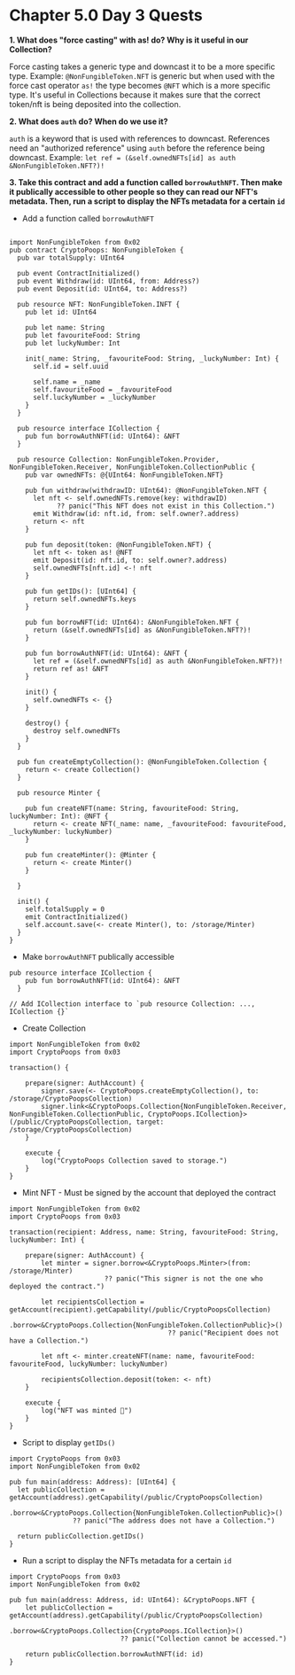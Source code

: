 # Chapter 5.0 Day 3 Quests

**1. What does "force casting" with as! do? Why is it useful in our Collection?**

Force casting takes a generic type and downcast it to be a more specific type. Example: `@NonFungibleToken.NFT` is generic but when used with the force cast operator `as!` the type becomes `@NFT` which is a more specific type. It's useful in Collections because it makes sure that the correct token/nft is being deposited into the collection.

**2. What does `auth` do? When do we use it?**

`auth` is a keyword that is used with references to downcast. References need an "authorized reference" using `auth` before the reference being downcast. Example: `let ref = (&self.ownedNFTs[id] as auth &NonFungibleToken.NFT?)!`

**3. Take this contract and add a function called `borrowAuthNFT`. Then make it publically accessible to other people so they can read our NFT's metadata. Then, run a script to display the NFTs metadata for a certain `id`**

* Add a function called `borrowAuthNFT`
```cadence

import NonFungibleToken from 0x02
pub contract CryptoPoops: NonFungibleToken {
  pub var totalSupply: UInt64

  pub event ContractInitialized()
  pub event Withdraw(id: UInt64, from: Address?)
  pub event Deposit(id: UInt64, to: Address?)

  pub resource NFT: NonFungibleToken.INFT {
    pub let id: UInt64

    pub let name: String
    pub let favouriteFood: String
    pub let luckyNumber: Int

    init(_name: String, _favouriteFood: String, _luckyNumber: Int) {
      self.id = self.uuid

      self.name = _name
      self.favouriteFood = _favouriteFood
      self.luckyNumber = _luckyNumber
    }
  }
  
  pub resource interface ICollection {
    pub fun borrowAuthNFT(id: UInt64): &NFT
  }

  pub resource Collection: NonFungibleToken.Provider, NonFungibleToken.Receiver, NonFungibleToken.CollectionPublic {
    pub var ownedNFTs: @{UInt64: NonFungibleToken.NFT}

    pub fun withdraw(withdrawID: UInt64): @NonFungibleToken.NFT {
      let nft <- self.ownedNFTs.remove(key: withdrawID) 
            ?? panic("This NFT does not exist in this Collection.")
      emit Withdraw(id: nft.id, from: self.owner?.address)
      return <- nft
    }

    pub fun deposit(token: @NonFungibleToken.NFT) {
      let nft <- token as! @NFT
      emit Deposit(id: nft.id, to: self.owner?.address)
      self.ownedNFTs[nft.id] <-! nft
    }

    pub fun getIDs(): [UInt64] {
      return self.ownedNFTs.keys
    }

    pub fun borrowNFT(id: UInt64): &NonFungibleToken.NFT {
      return (&self.ownedNFTs[id] as &NonFungibleToken.NFT?)!
    }

    pub fun borrowAuthNFT(id: UInt64): &NFT {
      let ref = (&self.ownedNFTs[id] as auth &NonFungibleToken.NFT?)!
      return ref as! &NFT
    }

    init() {
      self.ownedNFTs <- {}
    }

    destroy() {
      destroy self.ownedNFTs
    }
  }

  pub fun createEmptyCollection(): @NonFungibleToken.Collection {
    return <- create Collection()
  }

  pub resource Minter {

    pub fun createNFT(name: String, favouriteFood: String, luckyNumber: Int): @NFT {
      return <- create NFT(_name: name, _favouriteFood: favouriteFood, _luckyNumber: luckyNumber)
    }

    pub fun createMinter(): @Minter {
      return <- create Minter()
    }

  }

  init() {
    self.totalSupply = 0
    emit ContractInitialized()
    self.account.save(<- create Minter(), to: /storage/Minter)
  }
}
```

* Make `borrowAuthNFT` publically accessible
```cadence
pub resource interface ICollection {
    pub fun borrowAuthNFT(id: UInt64): &NFT
  }
  
// Add ICollection interface to `pub resource Collection: ..., ICollection {}`
```

* Create Collection
```cadence
import NonFungibleToken from 0x02
import CryptoPoops from 0x03

transaction() {

    prepare(signer: AuthAccount) {
        signer.save(<- CryptoPoops.createEmptyCollection(), to: /storage/CryptoPoopsCollection)
        signer.link<&CryptoPoops.Collection{NonFungibleToken.Receiver, NonFungibleToken.CollectionPublic, CryptoPoops.ICollection}>(/public/CryptoPoopsCollection, target: /storage/CryptoPoopsCollection)
    }

    execute {
        log("CryptoPoops Collection saved to storage.")
    }
}
```
* Mint NFT - Must be signed by the account that deployed the contract
```cadence
import NonFungibleToken from 0x02
import CryptoPoops from 0x03

transaction(recipient: Address, name: String, favouriteFood: String, luckyNumber: Int) {
  
    prepare(signer: AuthAccount) {
        let minter = signer.borrow<&CryptoPoops.Minter>(from: /storage/Minter)
                        ?? panic("This signer is not the one who deployed the contract.")
        
        let recipientsCollection = getAccount(recipient).getCapability(/public/CryptoPoopsCollection)
                                        .borrow<&CryptoPoops.Collection{NonFungibleToken.CollectionPublic}>()
                                        ?? panic("Recipient does not have a Collection.")

        let nft <- minter.createNFT(name: name, favouriteFood: favouriteFood, luckyNumber: luckyNumber)
    
        recipientsCollection.deposit(token: <- nft)
    }

    execute {
        log("NFT was minted 🎉")
    }
}
```

* Script to display `getIDs()`
```cadence
import CryptoPoops from 0x03
import NonFungibleToken from 0x02

pub fun main(address: Address): [UInt64] {
  let publicCollection = getAccount(address).getCapability(/public/CryptoPoopsCollection)
                .borrow<&CryptoPoops.Collection{NonFungibleToken.CollectionPublic}>()
                ?? panic("The address does not have a Collection.")

  return publicCollection.getIDs()
}
```

* Run a script to display the NFTs metadata for a certain `id`
```cadence
import CryptoPoops from 0x03
import NonFungibleToken from 0x02

pub fun main(address: Address, id: UInt64): &CryptoPoops.NFT {
    let publicCollection = getAccount(address).getCapability(/public/CryptoPoopsCollection)
                            .borrow<&CryptoPoops.Collection{CryptoPoops.ICollection}>()
                            ?? panic("Collection cannot be accessed.")
    
    return publicCollection.borrowAuthNFT(id: id)
}
```
